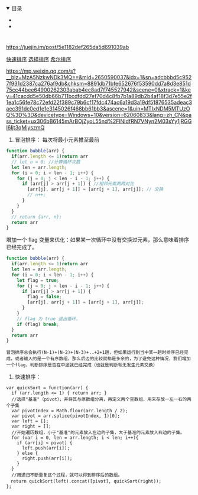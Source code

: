 <details open>
  <summary>
    目录
  </summary>

* <a href="#"></a>
* <a href="#"></a>
</details>

#  <a name=""></a>

https://juejin.im/post/5e1182def265da5d691039ab

[快速排序](https://segmentfault.com/a/1190000009426421)
[选择排序](https://segmentfault.com/a/1190000009366805)
[希尔排序](https://segmentfault.com/a/1190000009461832)

https://mp.weixin.qq.com/s?__biz=MzA5NzkwNDk3MQ==&mid=2650590037&idx=1&sn=adcbbbd5c9527f931d2387ca276af9db&chksm=8891db71bfe652676f53590dd7a8d3e851d75cc44bee64900262303abab4ec8ad7f745527942&scene=0&xtrack=1&key=41cacdd5e50db66b711bcdfdd27ef70d4c8fb7b1a89db2b4af18f3d7e55e2f1ea1c56fe78c72efd22f389c79b6cf17fdc474ac6a19d3a19df51876535adeac3aec391dc0ed1e1e3145026f468bb61bb3&ascene=1&uin=MTIxNDM5MTUzOQ%3D%3D&devicetype=Windows+10&version=62060833&lang=zh_CN&pass_ticket=ux306bB6145mArBOjZyoL55nd%2FlNIdfRN7VNyn2M03sYy1jRGGI6Ijt3qMiyszmQ


1. 冒泡排序： 每次将最小元素推至最前
```js
function bubble(arr) {
  if(arr.length <= 1)return arr
  // let n = 0; //计算循环次数
  let len = arr.length;
  for (i = 0; i < len - 1; i++) {
    for (j = 0; j < len - i - 1; j++) {
      if (arr[j] > arr[j + 1]) { //相邻元素两两对比
        [arr[j], arr[j + 1]] = [arr[j + 1], arr[j]]; // 交换
        // n++;
      }
    }
  }
  // return {arr, n};
  return arr
}
```

增加一个 flag 变量来优化：如果某一次循环中没有交换过元素，那么意味着排序已经完成了。
```js
function bubble(arr) {
  if(arr.length <= 1)return arr
  let len = arr.length;
  for (i = 0; i < len - 1; i++) {
    let flag = true;
    for (j = 0; j < len - i - 1; j++) {
      if (arr[j] > arr[j + 1]) {
        flag = false;
        [arr[j], arr[j + 1]] = [arr[j + 1], arr[j]]; 
      }
    }
    // flag 为 true 退出循环，
    if (flag) break;
  }
  return arr
}
```
>
    冒泡排序总会执行(N-1)+(N-2)+(N-3)+..+2+1趟，但如果运行到当中某一趟时排序已经完成，或者输入的是一个有序数组，那么后边的比较就都是多余的，为了避免这种情况，我们增加一个flag，判断排序是否在中途就已经完成（也就是判断有无发生元素交换）



1. 快速排序：
>
    var quickSort = function(arr) {
      if (arr.length <= 1) { return arr; }
      //选择"基准"（pivot），并将其与原数组分离，再定义两个空数组，用来存放一左一右的两个子集
      var pivotIndex = Math.floor(arr.length / 2);
      var pivot = arr.splice(pivotIndex, 1)[0];
      var left = [];
      var right = [];
      //开始遍历数组，小于"基准"的元素放入左边的子集，大于基准的元素放入右边的子集。
      for (var i = 0, len = arr.length; i < len; i++){
        if (arr[i] < pivot) {
          left.push(arr[i]);
        } else {
          right.push(arr[i]);
        }
      }
      //用递归不断重复这个过程，就可以得到排序后的数组。
    　return quickSort(left).concat([pivot], quickSort(right));
    };